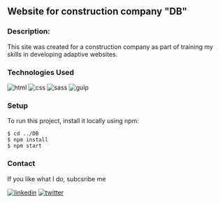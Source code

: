 ## Website for construction company "DB"

### Description:
This site was created for a construction company as part of training my skills in developing adaptive websites.

### Technologies Used
![html](https://img.shields.io/badge/HTML-000000?style=for-the-badge&logo=html5)
![css](https://img.shields.io/badge/CSS-000000?style=for-the-badge&logo=CSS3)
![sass](https://img.shields.io/badge/SASS-000000?style=for-the-badge&logo=sass)
![gulp](https://img.shields.io/badge/Gulp-000000?style=for-the-badge&logo=gulp)

### Setup
To run this project, install it locally using npm:

```
$ cd ../DB
$ npm install
$ npm start
```

### Contact
If you like what I do, subcsribe me  

[![linkedin](https://img.shields.io/badge/LinkedIn-000000?style=for-the-badge&logo=linkedin)](https://www.linkedin.com/in/tkachenkoyu/)
[![twitter](https://img.shields.io/badge/Twitter-000000?style=for-the-badge&logo=twitter)](https://twitter.com/slogan_here)